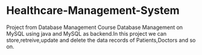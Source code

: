 # Healthcare-Management-System
Project from Database Management Course Database Management on MySQL using java and MySQL as backend.In this project we can store,retreive,update and delete the data records of Patients,Doctors and so on.

